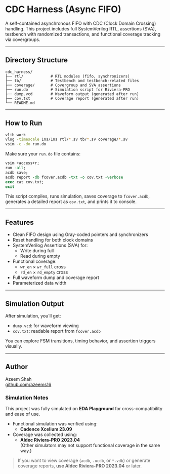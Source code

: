 # CDC Harness (Async FIFO)

A self-contained asynchronous FIFO with CDC (Clock Domain Crossing) handling. This project includes full SystemVerilog RTL, assertions (SVA), testbench with randomized transactions, and functional coverage tracking via covergroups.

---

## Directory Structure

```
cdc_harness/
├── rtl/            # RTL modules (fifo, synchronizers)
├── tb/             # Testbench and testbench-related files
├── coverage/       # Covergroup and SVA assertions
├── run.do          # Simulation script for Riviera-PRO
├── dump.vcd        # Waveform output (generated after run)
├── cov.txt         # Coverage report (generated after run)
└── README.md
```

---

## How to Run

```sh
vlib work
vlog -timescale 1ns/1ns rtl/*.sv tb/*.sv coverage/*.sv
vsim -c -do run.do
```

Make sure your `run.do` file contains:

```tcl
vsim +access+r;
run -all;
acdb save;
acdb report -db fcover.acdb -txt -o cov.txt -verbose
exec cat cov.txt;
exit
```

This script compiles, runs simulation, saves coverage to `fcover.acdb`, generates a detailed report as `cov.txt`, and prints it to console.

---

## Features

- Clean FIFO design using Gray-coded pointers and synchronizers
- Reset handling for both clock domains
- SystemVerilog Assertions (SVA) for:
  - Write during full
  - Read during empty
- Functional coverage:
  - `wr_en` × `wr_full` cross
  - `rd_en` × `rd_empty` cross
- Full waveform dump and coverage report
- Parameterized data width

---

## Simulation Output

After simulation, you'll get:

- `dump.vcd`: for waveform viewing
- `cov.txt`: readable report from `fcover.acdb`

You can explore FSM transitions, timing behavior, and assertion triggers visually.

---

## Author

Azeem Shah  
[github.com/azeems16](https://github.com/azeems16)

### Simulation Notes

This project was fully simulated on **EDA Playground** for cross-compatibility and ease of use.

- Functional simulation was verified using:
  - **Cadence Xcelium 23.09**
- Coverage was collected using:
  - **Aldec Riviera-PRO 2023.04**  
    (Other simulators may not support functional coverage in the same way.)

> If you want to view coverage (`acdb`, `.ucdb`, or `*.vdb`) or generate coverage reports, **use Aldec Riviera-PRO 2023.04** or later.